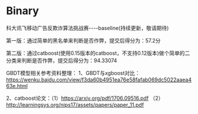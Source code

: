 # Binary
科大讯飞移动广告反欺诈算法挑战赛----baseline(持续更新，敬请期待)


第一版：通过简单的黑名单来判断是否作弊，提交后得分为：57.2分


第二版：通过catboost(使用0.15版本的catboost，不支持0.12版本)做个简单的二分类来判断是否作弊，提交后得分为：94.33074


GBDT模型相关参考资料整理：
1、GBDT与xgboost对比：https://wenku.baidu.com/view/f3da60b4951ea76e58fafab069dc5022aaea463e.html

2、catboost论文：（1）https://arxiv.org/pdf/1706.09516.pdf （2）http://learningsys.org/nips17/assets/papers/paper_11.pdf






